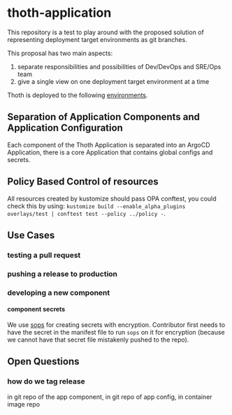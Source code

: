 # thoth-application

This repository is a test to play around with the proposed solution of representing deployment target environments
as git branches.

This proposal has two main aspects:

1. separate responsibilities and possibilities of Dev/DevOps and SRE/Ops team
2. give a single view on one deployment target environment at a time

Thoth is deployed to the following [environments](docs/environments.md).

## Separation of Application Components and Application Configuration

Each component of the Thoth Application is separated into an ArgoCD Application, there is a core Application
that contains global configs and secrets.

## Policy Based Control of resources

All resources created by kustomize should pass OPA conftest, you could check this by
using: `kustomize build --enable_alpha_plugins overlays/test | conftest test --policy ../policy -`.

## Use Cases

### testing a pull request

### pushing a release to production

### developing a new component

#### component secrets
We use [sops](https://github.com/mozilla/sops#sops-secrets-operations) for creating secrets with encryption.
Contributor first needs to have the secret in the manifest file to run `sops` on it for encryption
(because we cannot have that secret file mistakenly pushed to the repo).

## Open Questions

### how do we tag release

in git repo of the app component, in git repo of app config, in container image repo

